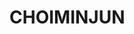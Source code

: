 # CHOIMINJUN
<pre>
<Font Size="- [1 주차 과제](https://velours1.github.io/CHOIMINJUN/first.html)">

<Font Size="- [2 주차 과제](https://velours1.github.io/CHOIMINJUN/second.html)">
  
<Font Size="- [3 주차 과제](https://velours1.github.io/CHOIMINJUN/third.html)">
  
</pre>
